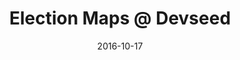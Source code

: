 ---
num: 113
date: 2016-10-17
name: "doopadoop"

image: "assets/graphics/2016/10-Oct/17.jpg"
title: "Election Maps @ Devseed"
descrip: "Drew up a graphic to use for a splash page & invite for an election party DevelopmentSeed is throwing."

---
